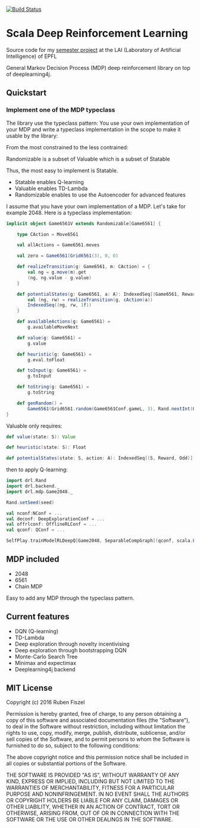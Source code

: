 [![Build Status](https://travis-ci.org/rubenfiszel/scala-drl.svg?branch=master)](https://travis-ci.org/rubenfiszel/scala-drl)

# Scala Deep Reinforcement Learning

Source code for my [semester project](https://github.com/rubenfiszel/scala-drl/raw/master/report3.pdf) at the LAI (Laboratory of Artificial Intelligence) of EPFL

General Markov Decision Process (MDP) deep reinforcement library on top of deeplearning4j.


## Quickstart

### Implement one of the MDP typeclass

The library use the typeclass pattern: You use your own implementation of your MDP and write a typeclass implementation in the scope to make it usable by the library:

From the most constrained to the less contrained:

Randomizable is a subset of Valuable which is a subset of Statable

Thus, the most easy to implement is Statable.

* Statable enables Q-learning
* Valuable enables TD-Lambda
* Randomizable enables to use the Autoencoder for advanced features

I assume that you have your own implementation of a MDP. Let's take for example 2048. Here is a typeclass implementation:

```scala
implicit object Game6561V extends Randomizable[Game6561] {

	type CAction = Move6561

	val allActions = Game6561.moves

	val zero = Game6561(Grid6561(3), 0, 0)

	def realizeTransition(g: Game6561, m: CAction) = {
		val ng = g.move(m).get
		(ng, ng.value - g.value)
	}

	def potentialStates(g: Game6561, a: A): IndexedSeq[(Game6561, Reward, Odd)] = {
		val (ng, rw) = realizeTransition(g, cAction(a))
		IndexedSeq((ng, rw, 1f))
	}

	def availableActions(g: Game6561) =
		g.availableMoveNext

	def value(g: Game6561) =
		g.value

	def heuristic(g: Game6561) =
		g.eval.toFloat

	def toInput(g: Game6561) =
		g.toInput

	def toString(g: Game6561) =
		g.toString

	def genRandom() =
		Game6561(Grid6561.random(Game6561Conf.gameL, 3), Rand.nextInt(Game6561Conf.gameL), 0)
}
```

Valuable only requires:

```scala
def value(state: S): Value

def heuristic(state: S): Float

def potentialStates(state: S, action: A): IndexedSeq[(S, Reward, Odd)]
```

then to apply Q-learning:

```scala
import drl.Rand
import drl.backend._
import drl.mdp.Game2048._

Rand.setSeed(seed)

val nconf:NConf = ...
val deconf: DeepExplorationConf = ...
val offrlconf: OfflineRLConf = ...
val qconf: QConf = ...

SelfPlay.trainModelRLDeepQ[Game2048, SeparableCompGraph](qconf, scala.Left(nconf), deconf, offrlconf)
```

## MDP included

* 2048
* 6561
* Chain MDP

Easy to add any MDP through the typeclass pattern.


## Current features

* DQN (Q-learning)
* TD-Lambda
* Deep exploration through novelty incentivising
* Deep exploration through bootstrapping DQN
* Monte-Carlo Search Tree
* Minimax and expectimax
* Deeplearning4j backend



## MIT License

Copyright (c) 2016 Ruben Fiszel

Permission is hereby granted, free of charge, to any person obtaining a copy of this software and associated documentation files (the "Software"), to deal in the Software without restriction, including without limitation the rights to use, copy, modify, merge, publish, distribute, sublicense, and/or sell copies of the Software, and to permit persons to whom the Software is furnished to do so, subject to the following conditions:

The above copyright notice and this permission notice shall be included in all copies or substantial portions of the Software.

THE SOFTWARE IS PROVIDED "AS IS", WITHOUT WARRANTY OF ANY KIND, EXPRESS OR IMPLIED, INCLUDING BUT NOT LIMITED TO THE WARRANTIES OF MERCHANTABILITY, FITNESS FOR A PARTICULAR PURPOSE AND NONINFRINGEMENT. IN NO EVENT SHALL THE AUTHORS OR COPYRIGHT HOLDERS BE LIABLE FOR ANY CLAIM, DAMAGES OR OTHER LIABILITY, WHETHER IN AN ACTION OF CONTRACT, TORT OR OTHERWISE, ARISING FROM, OUT OF OR IN CONNECTION WITH THE SOFTWARE OR THE USE OR OTHER DEALINGS IN THE SOFTWARE.

